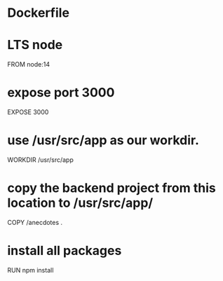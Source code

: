 # Dockerfile

# LTS node
FROM node:14

# expose port 3000
EXPOSE 3000

# use /usr/src/app as our workdir. 
WORKDIR /usr/src/app

# copy the backend project from this location to /usr/src/app/
COPY /anecdotes .

# install all packages
RUN npm install